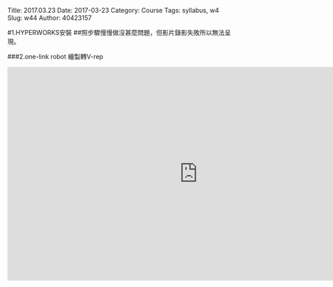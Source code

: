 Title: 2017.03.23
Date: 2017-03-23
Category: Course
Tags: syllabus, w4
Slug: w44
Author: 40423157



<!-- PELICAN_END_SUMMARY -->

#1.HYPERWORKS安裝
##照步驟慢慢做沒甚麼問題，但影片錄影失敗所以無法呈現。


###2.one-link robot 繪製轉V-rep
<iframe width="854" height="480" src="https://vimeo.com/212379360" frameborder="0" allowfullscreen></iframe>

